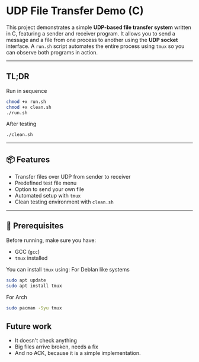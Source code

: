 # UDP File Transfer Demo (C)

This project demonstrates a simple **UDP-based file transfer system** written in C, featuring a sender and receiver program. It allows you to send a message and a file from one process to another using the **UDP socket** interface. A `run.sh` script automates the entire process using `tmux` so you can observe both programs in action.

---

## TL;DR 
Run in sequence
```bash
chmod +x run.sh
chmod +x clean.sh
./run.sh
```
After testing 
```bash
./clean.sh
```

---

## 📦 Features

- Transfer files over UDP from sender to receiver
- Predefined test file menu
- Option to send your own file
- Automated setup with `tmux`
- Clean testing environment with `clean.sh`

---

## 🧰 Prerequisites

Before running, make sure you have:

- GCC (`gcc`)
- `tmux` installed

You can install `tmux` using:
For DebIan like systems
```bash
sudo apt update
sudo apt install tmux
```

For Arch
```bash
sudo pacman -Syu tmux
```
## Future work
- It doesn't check anything
- Big files arrive broken, needs a fix
- And no ACK, because it is a simple implementation.

